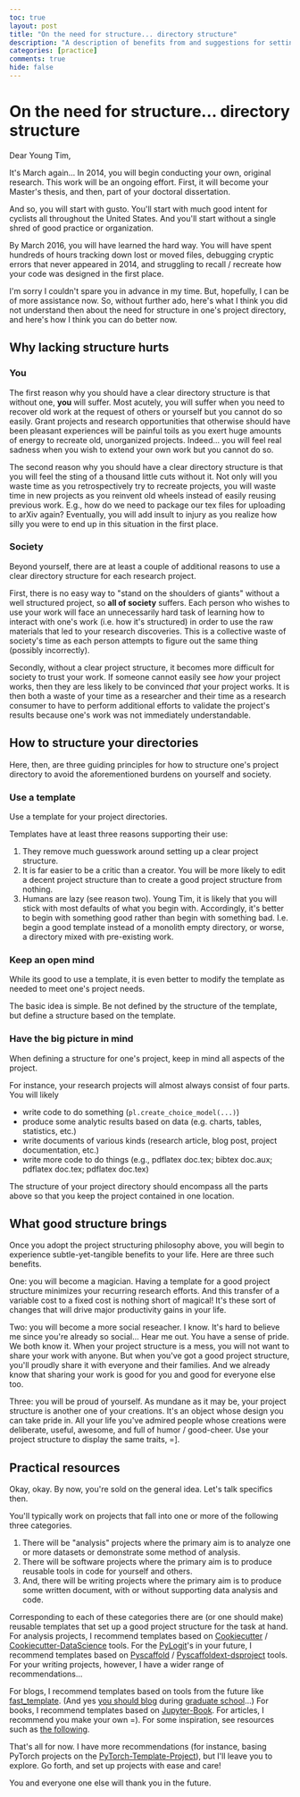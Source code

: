```yaml
---
toc: true
layout: post
title: "On the need for structure... directory structure"
description: "A description of benefits from and suggestions for setting up a good project directory structure."
categories: [practice]
comments: true
hide: false
---
```

# On the need for structure... directory structure

Dear Young Tim,

It's March again...
In 2014, you will begin conducting your own, original research.
This work will be an ongoing effort.
First, it will become your Master's thesis, and then, part of your doctoral dissertation.

And so, you will start with gusto.
You'll start with much good intent for cyclists all throughout the United States.
And you'll start without a single shred of good practice or organization.

By March 2016, you will have learned the hard way.
You will have spent hundreds of hours tracking down lost or moved files, debugging cryptic errors that never appeared in 2014, and struggling to recall / recreate how your code was designed in the first place.

I'm sorry I couldn't spare you in advance in my time.
But, hopefully, I can be of more assistance now.
So, without further ado, here's what I think you did not understand then about the need for structure in one's project directory, and here's how I think you can do better now.

## Why lacking structure hurts

### You
The first reason why you should have a clear directory structure is that without one, **you** will suffer.
Most acutely, you will suffer when you need to recover old work at the request of others or yourself but you cannot do so easily.
Grant projects and research opportunities that otherwise should have been pleasant experiences will be painful toils as you exert huge amounts of energy to recreate old, unorganized projects.
Indeed... you will feel real sadness when you wish to extend your own work but you cannot do so.

The second reason why you should have a clear directory structure is that you will feel the sting of a thousand little cuts without it.
Not only will you waste time as you retrospectively try to recreate projects, you will waste time in new projects as you reinvent old wheels instead of easily reusing previous work.
E.g., how do we need to package our tex files for uploading to arXiv again?
Eventually, you will add insult to injury as you realize how silly you were to end up in this situation in the first place.

### Society
Beyond yourself, there are at least a couple of additional reasons to use a clear directory structure for each research project.

First, there is no easy way to "stand on the shoulders of giants" without a well structured project, so **all of society** suffers.
Each person who wishes to use your work will face an unnecessarily hard task of learning how to interact with one's work (i.e. how it's structured) in order to use the raw materials that led to your research discoveries.
This is a collective waste of society's time as each person attempts to figure out the same thing (possibly incorrectly).

Secondly, without a clear project structure, it becomes more difficult for society to trust your work.
If someone cannot easily see *how* your project works, then they are less likely to be convinced *that* your project works.
It is then both a waste of your time as a researcher and their time as a research consumer to have to perform additional efforts to validate the project's results because one's work was not immediately understandable.

## How to structure your directories
Here, then, are three guiding principles for how to structure one's project directory to avoid the aforementioned burdens on yourself and society.

### Use a template
Use a template for your project directories.

Templates have at least three reasons supporting their use:
1. They remove much guesswork around setting up a clear project structure.
2. It is far easier to be a critic than a creator.
   You will be more likely to edit a decent project structure than to create a good project structure from nothing.
3. Humans are lazy (see reason two).
   Young Tim, it is likely that you will stick with most defaults of what you begin with.
   Accordingly, it's better to begin with something good rather than begin with something bad.
   I.e. begin a good template instead of a monolith empty directory, or worse, a directory mixed with pre-existing work.

### Keep an open mind
While its good to use a template, it is even better to modify the template as needed to meet one's project needs.

The basic idea is simple.
Be not defined by the structure of the template, but define a structure based on the template.

### Have the big picture in mind
When defining a structure for one's project, keep in mind all aspects of the project.

For instance, your research projects will almost always consist of four parts.
You will likely
- write code to do something (`pl.create_choice_model(...)`)
- produce some analytic results based on data (e.g. charts, tables, statistics, etc.)
- write documents of various kinds (research article, blog post, project documentation, etc.)
- write more code to do things (e.g., pdflatex doc.tex; bibtex doc.aux; pdflatex doc.tex; pdflatex doc.tex)

The structure of your project directory should encompass all the parts above so that you keep the project contained in one location.

## What good structure brings
Once you adopt the project structuring philosophy above, you will begin to experience subtle-yet-tangible benefits to your life. Here are three such benefits.

One: you will become a magician.
Having a template for a good project structure minimizes your recurring research efforts.
And this transfer of a variable cost to a fixed cost is nothing short of magical!
It's these sort of changes that will drive major productivity gains in your life.

Two: you will become a more social reseacher.
I know.
It's hard to believe me since you're already so social...
Hear me out.
You have a sense of pride.
We both know it.
When your project structure is a mess, you will not want to share your work with anyone.
But when you've got a good project structure, you'll proudly share it with everyone and their families.
And we already know that sharing your work is good for you and good for everyone else too.

Three: you will be proud of yourself.
As mundane as it may be, your project structure is another one of your creations.
It's an object whose design you can take pride in.
All your life you've admired people whose creations were deliberate, useful, awesome, and full of humor / good-cheer.
Use your project structure to display the same traits, =].

## Practical resources
Okay, okay.
By now, you're sold on the general idea.
Let's talk specifics then.

You'll typically work on projects that fall into one or more of the following three categories.

1. There will be "analysis" projects where the primary aim is to analyze one or more datasets or demonstrate some method of analysis.
2. There will be software projects where the primary aim is to produce reusable tools in code for yourself and others.
3. And, there will be writing projects where the primary aim is to produce some written document, with or without supporting data analysis and code.

Corresponding to each of these categories there are (or one should make) reusable templates that set up a good project structure for the task at hand.
For analysis projects, I recommend templates based on [Cookiecutter](https://github.com/cookiecutter/cookiecutter) / [Cookiecutter-DataScience](https://github.com/drivendata/cookiecutter-data-science) tools.
For the [PyLogit](https://github.com/timothyb0912/pylogit)'s in your future, I recommend templates based on [Pyscaffold](https://github.com/pyscaffold/pyscaffold) / [Pyscaffoldext-dsproject](https://github.com/pyscaffold/pyscaffoldext-dsproject) tools.
For your writing projects, however, I have a wider range of recommendations...

For blogs, I recommend templates based on tools from the future like [fast_template](https://github.com/fastai/fast_template).
(And yes [you should blog](https://medium.com/@racheltho/why-you-yes-you-should-blog-7d2544ac1045) during [graduate school](https://thesiswhisperer.com/2017/08/23/why-you-should-blog-during-your-phd/)...)
For books, I recommend templates based on [Jupyter-Book](https://jupyterbook.org/intro.html).
For articles, I recommend you make your own =). For some inspiration, see resources such as [the following](https://education.github.community/t/github-latex-for-collaborative-writing/35875/7).

That's all for now.
I have more recommendations (for instance, basing PyTorch projects on the [PyTorch-Template-Project](https://github.com/victoresque/pytorch-template)), but I'll leave you to explore.
Go forth, and set up projects with ease and care!

You and everyone one else will thank you in the future.
